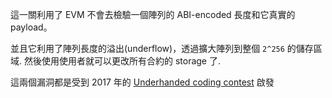 這一關利用了 EVM 不會去檢驗一個陣列的 ABI-encoded 長度和它真實的 payload。

並且它利用了陣列長度的溢出(underflow)，透過擴大陣列到整個 `2^256` 的儲存區域. 然後使用使用者就可以更改所有合約的 storage 了.

這兩個漏洞都是受到 2017 年的 [Underhanded coding contest](https://medium.com/@weka/announcing-the-winners-of-the-first-underhanded-solidity-coding-contest-282563a87079) 啟發
